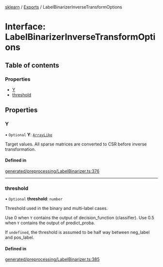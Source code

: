 [sklearn](../readme.md) / [Exports](../modules.md) / LabelBinarizerInverseTransformOptions

# Interface: LabelBinarizerInverseTransformOptions

## Table of contents

### Properties

- [Y](LabelBinarizerInverseTransformOptions.md#y)
- [threshold](LabelBinarizerInverseTransformOptions.md#threshold)

## Properties

### Y

• `Optional` **Y**: [`ArrayLike`](../modules.md#arraylike)

Target values. All sparse matrices are converted to CSR before inverse transformation.

#### Defined in

[generated/preprocessing/LabelBinarizer.ts:376](https://github.com/transitive-bullshit/scikit-learn-ts/blob/367336a/packages/sklearn/src/generated/preprocessing/LabelBinarizer.ts#L376)

___

### threshold

• `Optional` **threshold**: `number`

Threshold used in the binary and multi-label cases.

Use 0 when `Y` contains the output of decision\_function (classifier). Use 0.5 when `Y` contains the output of predict\_proba.

If `undefined`, the threshold is assumed to be half way between neg\_label and pos\_label.

#### Defined in

[generated/preprocessing/LabelBinarizer.ts:385](https://github.com/transitive-bullshit/scikit-learn-ts/blob/367336a/packages/sklearn/src/generated/preprocessing/LabelBinarizer.ts#L385)
